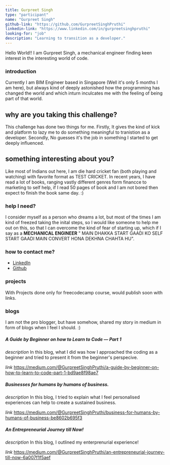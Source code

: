 ```yaml
---
title: Gurpreet Singh
type: "participant"
name: "Gurpreet Singh"
github-link: "https://github.com/GurpreetSinghPruthi"
linkedin-link: "https://www.linkedin.com/in/gurpreetsinghpruthi"
looking-for: "job"
description: "Learning to transition as a developer."
---
```


Hello World!! I am Gurpreet Singh, a mechanical engineer finding keen interest in the interesting world of code.
### introduction

Currently I am BIM Engineer based in Singapore (Well it's only 5 months I am here), but always kind of deeply astonished 
how the programming has changed the world and which inturn inculcates me with the feeling of being part of that world.
 

## why are you taking this challenge?

This challenge has done two things for me. Firstly, It gives the kind of kick and platform to lazy me to 
do something meaningful to tranistion as a developer. Secondly, No guesses it's the job in something I 
started to get deeply influenced.

## something interesting about you?

Like most of Indians out here, I am die hard cricket fan (both playing and watching) with favorite format as TEST CRICKET. 
In recent years, I have read a lot of books, ranging vastly different genres form financce to marketing to self help, if I read
50 pages of book and I am not bored then expect to finish the book same day. :)

### help I need?

I consider myself as a person who dreams a lot, but most of the times I am kind of freezed taking the inital steps, so I would like someone to help me out on this, so that I can overcome the kind of fear of starting up, which if I say as a **MECHANICAL ENGINEER** " MAIN DHAKKA START GAADI KO SELF START GAADI MAIN CONVERT HONA DEKHNA CHAHTA HU". 

### how to contact me?

- [LinkedIn](https://www.linkedin.com/in/gurpreetsinghpruthi)
- [Github](https://github.com/GurpreetSinghPruthi)

### projects

With Projects done only for freecodecamp course, would publish soon with links.


### blogs

I am not the pro blogger, but have somehow, shared my story in medium in form of blogs when I feel I should. :)
##### A Guide by Beginner on how to Learn to Code — Part 1

_description_ In this blog, what I did was how I approached the coding as a beginner and tried to present it from the
beginner's perspecive.

_link_ https://medium.com/@GurpreetSinghPruthi/a-guide-by-beginner-on-how-to-learn-to-code-part-1-bd9ae8f98ae7

##### Businesses for humans by humans of business.

_description_ In this blog, I tried to explain what I feel personalised experiences can help to create a sustained business.

_link_ https://medium.com/@GurpreetSinghPruthi/business-for-humans-by-humans-of-business-be8602b695f3

##### An Entrepreneurial Journey till Now!

_description_ In this blog, I outlined my enterprenurial experience!

_link_ https://medium.com/@GurpreetSinghPruthi/an-entrepreneurial-journey-till-now-6a007f1f5aef

